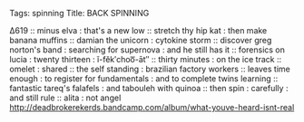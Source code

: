 Tags: spinning
Title: BACK SPINNING
  
∆619 :: minus elva : that's a new low :: stretch thy hip kat : then make banana muffins :: damian the unicorn : cytokine storm :: discover greg norton's band : searching for supernova : and he still has it :: forensics on lucia : twenty thirteen :  ĭ-fĕk′choo͞-āt″ :: thirty minutes : on the ice track :: omelet : shared :: the self standing : brazilian factory workers :: leaves time enough : to register for fundamentals : and to complete twins learning :: fantastic tareq's falafels : and tabouleh with quinoa :: then spin : carefully : and still rule :: alita : not angel  
<http://deadbrokerekerds.bandcamp.com/album/what-youve-heard-isnt-real>
